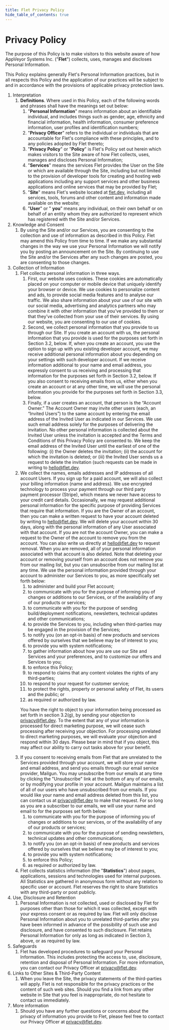 ```yaml
---
title: Flet Privacy Policy
hide_table_of_contents: true
---
```


# Privacy Policy

<article class="legal">
    <p>The purpose of this Policy is to make visitors to this website aware of how AppVeyor Systems Inc. ("<strong>Flet</strong>") collects, uses, manages and discloses Personal Information.</p>
    <p>This Policy explains generally Flet's Personal Information practices, but in all respects this Policy and the
        application of our practices will be subject to and in accordance with the provisions of applicable privacy protection
        laws.</p>
    <ol>
        <li>Interpretation
            <ol>
                <li>
                    <strong>Definitions</strong>. Where used in this Policy, each of the following words and phrases shall have the
                    meanings set out below:
                    <ol>
                        <li>"<strong>Personal Information</strong>" means information about an identifiable individual, and
                            includes things such as gender, age, ethnicity and financial information, health information,
                            consumer preference information, user profiles and identification numbers;</li>
                        <li>"<strong>Privacy Officer</strong>" refers to the individual or individuals that are accountable
                            for Flet's compliance with these principles, and to any policies adopted by Flet
                            thereto;</li>
                        <li>"<strong>Privacy Policy</strong>" or "<strong>Policy</strong>" is Flet's Policy set out herein which makes visitors to the
                            Site aware of how Flet collects, uses, manages and discloses Personal Information;</li>
                        <li>"<strong>Services</strong>" means the services Flet provides the User on the Site or which are available through the Site, including but not limited to the provision of developer tools for creating and hosting web applications including any support services and other business applications and online services that may be provided by Flet;</li>
                        <li>"<strong>Site</strong>" means Flet's website located at <a href="https://flet.dev">flet.dev</a>, including all services, tools, forums and other content and information made
                            available on the website;</li>
                        <li>"<strong>User</strong>" or "
                            <strong>you</strong>" means any individual, on their own behalf or on behalf of an entity whom
                            they are authorized to represent which has registered with the Site and/or Services.</li>
                    </ol>
                </li>
            </ol>
        </li>
        <li>Knowledge and Consent
            <ol>
                <li>By using the Site and/or our Services, you are consenting to the collection and use of information as described
                    in this Policy. Flet may amend this Policy from time to time. If we make any substantial changes
                    in the way we use your Personal Information we will notify you by posting an announcement on the Site.
                    By continuing to use the Site and/or the Services after any such changes are posted, you are consenting
                    to those changes.</li>
            </ol>
        </li>
        <li>Collection of Information
            <ol>
                <li>Flet collects personal information in three ways.
                    <ol>
                        <li>First, our website uses cookies. These cookies are automatically placed on your computer or mobile device that uniquely identify your browser or device. We use cookies to personalize content and ads, to provide social media features and to analyse our traffic. We also share information about your use of our site with our social media, advertising and analytics partners who may combine it with other information that you’ve provided to them or that they’ve collected from your use of their services. By using our website, you are consenting to our use of cookies.</li>
                        <li>Second, we collect personal information that you provide to us through our Site. If you create an account with us, the personal information that you provide is used for the purposes set forth in Section 3.2, below. If, when you create an account, you use the option to sign up with you existing developer account, we may receive additional personal information about you depending on your settings with such developer account. If we receive information additional to your name and email address, you expressly consent to us receiving and processing that information for the purposes set forth in Section 3.2, below. If you also consent to receiving emails from us, either when you create an account or at any other time, we will use the personal information you provide for the purposes set forth in Section 3.3, below.</li>
                        <li>Finally, if a user creates an account, that person is the “Account Owner.” The Account Owner may invite other users (each, an “Invited Users”) to the same account by entering the email address of the Invited User as indicated in our Services.  We use such email address solely for the purposes of delivering the invitation. No other personal information is collected about the Invited User unless the invitation is accepted and the Terms and Conditions of this Privacy Policy are consented to. We keep the email address of the Invited User until the earliest of one of the following: (i) the Owner deletes the invitation; (ii) the account for which the invitation is deleted; or (iii) the Invited User sends us a request to delete the invitation (such requests can be made in writing to <a href="mailto:hello@flet.dev">hello@flet.dev</a>.</li>
                    </ol>
                </li>
                <li>We collect the names, emails addresses and IP addresses of all account Users. If you sign up for a paid account, we will also collect your billing information (name and address). We use encrypted technology to process your payment through our third party payment processor (Stripe), which means we never have access to your credit card details. Occasionally, we may request additional personal information for the specific purpose of providing Services that require that information. If you are the Owner of an account, then you can make a written request to have your account deleted by writing to <a href="mailto:hello@flet.dev">hello@flet.dev</a>. We will delete your account within 30 days, along with the personal information of any User associated with that account.  If you are not the account Owner, you can make a request to the Owner of the account to remove you from the account. You can also write us directly at <a href="mailto:hello@flet.dev">hello@flet.dev</a> to request removal. When you are removed, all of your personal information associated with that account is also deleted. Note that deleting your account or removing yourself from an account does not remove you from our mailing list, but you can unsubscribe from our mailing list at any time. We use the personal information provided through your account to administer our Services to you, as more specifically set forth below:
                    <ol>
                        <li>to administer and build your Flet account;</li>
                        <li>to communicate with you for the purpose of informing you of changes or additions to our Services,
                            or of the availability of any of our products or services;</li>
                        <li>to communicate with you for the purpose of sending build/deployment notifications, newsletters, technical
                            updates and other communications;</li>
                        <li>to provide the Services to you, including when third-parties may be engaged in the provision of the
                            Services;</li>
                        <li>to notify you (on an opt-in basis) of new products and services offered by ourselves that we believe
                            may be of interest to you;</li>
                        <li>to provide you with system notifications;</li>
                        <li>to gather information about how you are use our Site and Services and your preferences, and to customize
                            our offers and Services to you;</li>
                        <li>to enforce this Policy;</li>
                        <li>to respond to claims that any content violates the rights of any third-parties;</li>
                        <li>to respond to your request for customer service;</li>
                        <li>to protect the rights, property or personal safety of Flet, its users and the public; or</li>
                        <li>as required or authorized by law.</li>
                    </ol>
                    <p>You have the right to object to your information being processed as set forth in section 3.2(g), by sending your objection
                        to <a href="mailto:privacy@flet.dev">privacy@flet.dev</a>. To the extent that any of your information is processed for direct marketing purpose, we
                        will cease such processing after receiving your objection. For processing unrelated to direct marketing purposes,
                        we will evaluate your objection and respond within 30 days. Please bear in mind that if you object, this may affect
                        our ability to carry out tasks above for your benefit.</p>     
                </li>
                <li>If you consent to receiving emails from Flet that are unrelated to the Services provided through your account,
                    we will store your name and email address, and send you emails through our email service provider, Mailgun. You
                    may unsubscribe from our emails at any time by clicking the "Unsubscribe" link at the bottom of any
                    of our emails, or by modifying your profile in your account. Mailgun maintains a list of all of our users who
                    have unsubscribed from our emails. If you would like your name and email address deleted from this list, you
                    can contact us at <a href="mailto:privacy@flet.dev">privacy@flet.dev</a> to make that request. For so long as you are a subscriber to our emails, we will use
                    your name and email to for the purposes set forth below:
                    <ol>
                        <li>to communicate with you for the purpose of informing you of changes or additions to our services, or of the
                            availability of any of our products or services;</li>
                        <li>to communicate with you for the purpose of sending newsletters, technical
                            updates and other communications;</li>
                        <li>to notify you (on an opt-in basis) of new products and services offered by ourselves that we believe may
                            be of interest to you;</li>
                        <li>to provide you with system notifications;</li>
                        <li>to enforce this Policy;</li>
                        <li>as required or authorized by law.</li>
                    </ol>
                </li>
                <li>Flet collects statistics information (the "<strong>Statistics</strong>") about pages, applications, sessions and technologies used for internal purposes. All Statistics
                    are gathered in anonymous form without any relation to specific user or account. Flet reserves the right
                    to share Statistics with any third-party or post publicly.</li>
            </ol>       
        </li>
        <li>Use, Disclosure and Retention
            <ol>
                <li>Personal Information is not collected, used or disclosed by Flet for purposes other than those for which
                    it was collected, except with your express consent or as required by law. Flet will only disclose
                    Personal Information about you to unrelated third-parties after you have been informed in advance of
                    the possibility of such use and disclosure, and have consented to such disclosure. Flet retains Personal
                    Information for only as long as indicated in Section 3, above, or as required by law.</li>
            </ol>
        </li>
        <li>Safeguards
            <ol>
                <li>Flet has developed procedures to safeguard your Personal Information. This includes protecting the access
                    to, use, disclosure, retention and disposal of Personal Information. For more information, you can contact
                    our Privacy Officer at <a href="mailto:privacy@flet.dev">privacy@flet.dev</a>.</li>
            </ol>
        </li>
        <li>Links to Other Sites & Third-Party Content
            <ol>
                <li>When you leave the Site, the privacy statements of the third-parties will apply. Flet is not responsible
                    for the privacy practices or the content of such web sites. Should you find a link from any other website
                    in Site that you feel is inappropriate, do not hesitate to contact us immediately.</li>
            </ol>
        </li>
        <li>More information
            <ol>
                <li>Should you have any further questions or concerns about the privacy of information you provide to Flet,
                    please feel free to contact our Privacy Officer at <a href="mailto:privacy@flet.dev">privacy@flet.dev</a>.</li>
            </ol>
        </li>
    </ol>
</article>
